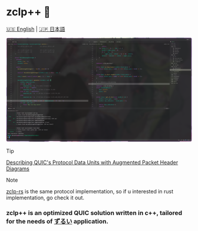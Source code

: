 # zclp++ 🚀 

[🇺🇸 English](README.md) | [🇯🇵 日本語](README_jap.md)

<img src="assets/image 1.png"/>

> [!TIP]
> [Describing QUIC's Protocol Data Units with Augmented Packet Header Diagrams](https://www.ietf.org/archive/id/draft-mcquistin-quic-augmented-diagrams-05.html)

> [!NOTE]
> [zclp-rs](https://github.com/Akzestia/zclp-rs) is the same protocol implementation, so if u interested in rust implementation, go check it out.

### zclp++ is an optimized QUIC solution written in c++, tailored for the needs of [ずるい](https://github.com/Akzestia/Zurui) application.
